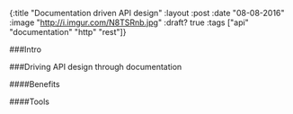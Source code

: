 {:title  "Documentation driven API design"
 :layout :post
 :date   "08-08-2016"
 :image  "http://i.imgur.com/N8TSRnb.jpg"
 :draft? true
 :tags   ["api" "documentation" "http" "rest"]}

###Intro

###Driving API design through documentation

####Benefits

####Tools
